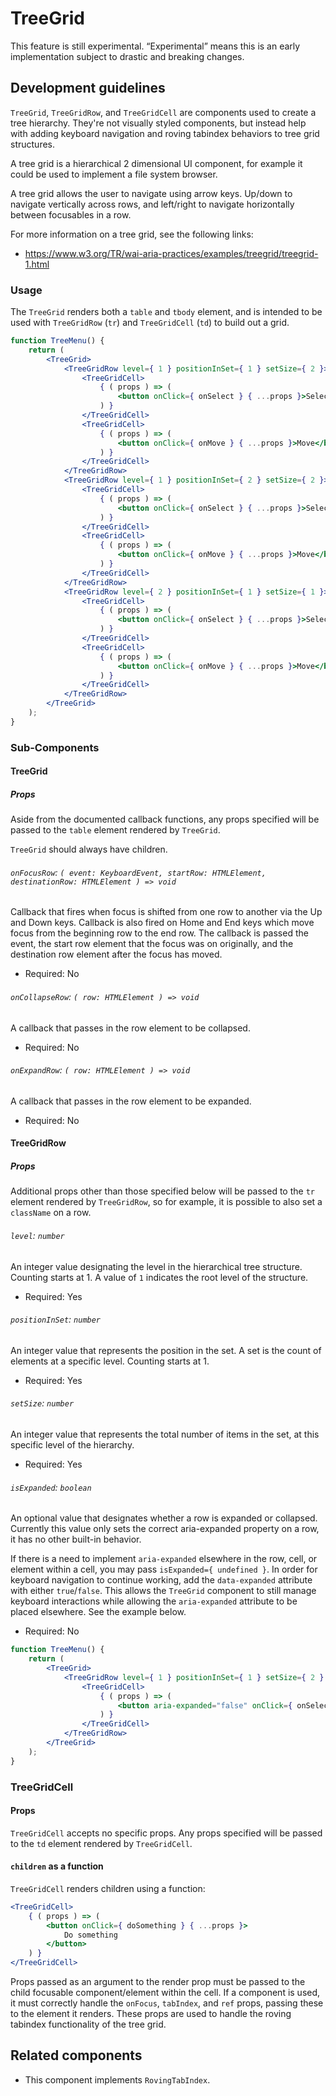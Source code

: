 # TreeGrid

<div class="callout callout-alert">
This feature is still experimental. “Experimental” means this is an early implementation subject to drastic and breaking changes.
</div>

## Development guidelines

`TreeGrid`, `TreeGridRow`, and `TreeGridCell` are components used to create a tree hierarchy. They're not visually styled components, but instead help with adding keyboard navigation and roving tabindex behaviors to tree grid structures.

A tree grid is a hierarchical 2 dimensional UI component, for example it could be used to implement a file system browser.

A tree grid allows the user to navigate using arrow keys. Up/down to navigate vertically across rows, and left/right to navigate horizontally between focusables in a row.

For more information on a tree grid, see the following links:

-   https://www.w3.org/TR/wai-aria-practices/examples/treegrid/treegrid-1.html

### Usage

The `TreeGrid` renders both a `table` and `tbody` element, and is intended to be used with `TreeGridRow` (`tr`) and `TreeGridCell` (`td`) to build out a grid.

```jsx
function TreeMenu() {
	return (
		<TreeGrid>
			<TreeGridRow level={ 1 } positionInSet={ 1 } setSize={ 2 }>
				<TreeGridCell>
					{ ( props ) => (
						<button onClick={ onSelect } { ...props }>Select</button>
					) }
				</TreeGridCell>
				<TreeGridCell>
					{ ( props ) => (
						<button onClick={ onMove } { ...props }>Move</button>
					) }
				</TreeGridCell>
			</TreeGridRow>
			<TreeGridRow level={ 1 } positionInSet={ 2 } setSize={ 2 }>
				<TreeGridCell>
					{ ( props ) => (
						<button onClick={ onSelect } { ...props }>Select</button>
					) }
				</TreeGridCell>
				<TreeGridCell>
					{ ( props ) => (
						<button onClick={ onMove } { ...props }>Move</button>
					) }
				</TreeGridCell>
			</TreeGridRow>
			<TreeGridRow level={ 2 } positionInSet={ 1 } setSize={ 1 }>
				<TreeGridCell>
					{ ( props ) => (
						<button onClick={ onSelect } { ...props }>Select</button>
					) }
				</TreeGridCell>
				<TreeGridCell>
					{ ( props ) => (
						<button onClick={ onMove } { ...props }>Move</button>
					) }
				</TreeGridCell>
			</TreeGridRow>
		</TreeGrid>
	);
}
```

### Sub-Components

#### TreeGrid

##### Props

Aside from the documented callback functions, any props specified will be passed to the `table` element rendered by `TreeGrid`.

`TreeGrid` should always have children.

###### `onFocusRow`: `( event: KeyboardEvent, startRow: HTMLElement, destinationRow: HTMLElement ) => void`

Callback that fires when focus is shifted from one row to another via the Up and Down keys. Callback is also fired on Home and End keys which move focus from the beginning row to the end row.
The callback is passed the event, the start row element that the focus was on originally, and
the destination row element after the focus has moved.

-   Required: No

###### `onCollapseRow`: `( row: HTMLElement ) => void`

A callback that passes in the row element to be collapsed.

-   Required: No

###### `onExpandRow`: `( row: HTMLElement ) => void`

A callback that passes in the row element to be expanded.

-   Required: No

#### TreeGridRow

##### Props

Additional props other than those specified below will be passed to the `tr` element rendered by `TreeGridRow`, so for example, it is possible to also set a `className` on a row.

###### `level`: `number`

An integer value designating the level in the hierarchical tree structure. Counting starts at 1. A value of `1` indicates the root level of the structure.

-   Required: Yes

###### `positionInSet`: `number`

An integer value that represents the position in the set. A set is the count of elements at a specific level. Counting starts at 1.

-   Required: Yes

###### `setSize`: `number`

An integer value that represents the total number of items in the set, at this specific level of the hierarchy.

-   Required: Yes

###### `isExpanded`: `boolean`

An optional value that designates whether a row is expanded or collapsed. Currently this value only sets the correct aria-expanded property on a row, it has no other built-in behavior.

If there is a need to implement `aria-expanded` elsewhere in the row, cell, or element within a cell, you may pass `isExpanded={ undefined }`. In order for keyboard navigation to continue working, add the `data-expanded` attribute with either `true`/`false`. This allows the `TreeGrid` component to still manage keyboard interactions while allowing the `aria-expanded` attribute to be placed elsewhere. See the example below.

-   Required: No

```jsx
function TreeMenu() {
	return (
		<TreeGrid>
			<TreeGridRow level={ 1 } positionInSet={ 1 } setSize={ 2 } isExpanded={ undefined } data-expanded={ false }>
				<TreeGridCell>
					{ ( props ) => (
						<button aria-expanded="false" onClick={ onSelect } { ...props }>Select</button>
					) }
				</TreeGridCell>
			</TreeGridRow>
		</TreeGrid>
	);
}
```

### TreeGridCell

#### Props

`TreeGridCell` accepts no specific props. Any props specified will be passed to the `td` element rendered by `TreeGridCell`.

#### `children` as a function

`TreeGridCell` renders children using a function:

```jsx
<TreeGridCell>
	{ ( props ) => (
		<button onClick={ doSomething } { ...props }>
			Do something
		</button>
	) }
</TreeGridCell>
```

Props passed as an argument to the render prop must be passed to the child focusable component/element within the cell. If a component is used, it must correctly handle the `onFocus`, `tabIndex`, and `ref` props, passing these to the element it renders. These props are used to handle the roving tabindex functionality of the tree grid.

## Related components

-   This component implements `RovingTabIndex`.
